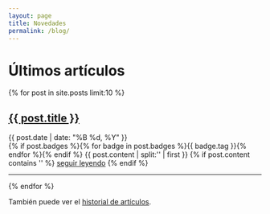 ```yaml
---
layout: page
title: Novedades
permalink: /blog/
---
```


# Últimos artículos

{% for post in site.posts limit:10 %}
   <div class="post-preview">
   <h2><a href="{{ site.baseurl }}{{ post.url }}">{{ post.title }}</a></h2>
   <span class="post-date">{{ post.date | date: "%B %d, %Y" }}</span><br>
   {% if post.badges %}{% for badge in post.badges %}<span class="badge badge-{{ badge.type }}">{{ badge.tag }}</span>{% endfor %}{% endif %}
   {{ post.content | split:'<!--more-->' | first }}
   {% if post.content contains '<!--more-->' %}
      <a href="{{ site.baseurl }}{{ post.url }}">seguir leyendo</a>
   {% endif %}
   </div>
   <hr>
{% endfor %}

También puede ver el <a href="{{ site.baseurl }}/archive/">historial de artículos</a>.
